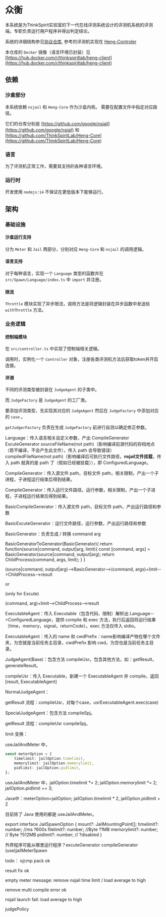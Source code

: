 # 众衡

本系统是为ThinkSpirit实验室的下一代在线评测系统设计的评测机系统的评测端。专职负责运行用户程序并得出判定结论。

系统的详细结构参见[协议仓库](https://github.com/ThinkSpiritLab/Heng-Protocol), 参考的评测机实现在 [Heng-Controler](https://github.com/ThinkSpiritLab/heng-controller)

本仓库的 `Docker` 镜像（语言环境已封装）见 [https://hub.docker.com/r/thinkspiritlab/heng-client](https://hub.docker.com/r/thinkspiritlab/heng-client)

## 依赖

### 沙盒部分

本系统依赖 `nsjail` 和 `Heng-Core` 作为沙盒内核。
需要在配置文件中指定对应路径。

它们的仓库分别是 [https://github.com/google/nsjail](https://github.com/google/nsjail) 和 [https://github.com/ThinkSpiritLab/Heng-Core](https://github.com/ThinkSpiritLab/Heng-Core)

### 语言

为了评测机正常工作，需要其支持的各种语言环境。

### 运行时

开发使用 `nodejs:14` 不保证在更低版本下能够运行。

## 架构

### 基础设施

#### 沙盒运行支持

分为 `Meter` 和 `Jail` 两部分，分别对应 `Heng-Core` 和 `nsjail` 的调用逻辑。

#### 语言支持

对于每种语言，实现一个 `Language` 类型的函数并在 `src/Spawn/Language/index.ts` 中 `import` 并注册。

#### 限流

`Throttle` 模块实现了异步限流，调用方法是将逻辑封装在异步函数中发送给 `withThrottle` 方法。

### 业务逻辑

#### 控制端模块

在 `src/controller.ts` 中实现了控制端相关逻辑。

调用时，实例化一个 `Controller` 对象，注册各类评测机方法后获取token并开启连接。

#### 评测

不同的评测类型被封装在 `JudgeAgent` 的子类中。

而 `JudgeFactory` 是 `JudgeAgent` 的工厂类。

要添加评测类型，先实现其对应的 `JudgeAgent` 然后在 `JudgeFactory` 中添加对应的 `case` 。

`getJudgerFactory` 负责在生成 `JudgeFactory` 前进行自测以确定修正参数。


Language：传入语言相关自定义参数，产出 CompileGenerator ExcuteGenerator sourceFileName(not path)（影响编译前源代码的存档地点（若不编译，不会产生此文件），传入 path 会导致错误） compiledFileName(not path)（影响编译后可执行文件路径，**nsjail文件挂载**，传入 path 就真的是 path 了（假如已经被挂载）），即 ConfiguredLanguage。

CompileGenerator：传入源文件 path，目标文件 path，相关限制，产出一个子进程，子进程运行结束后得到结果。

CompileGenerator：传入运行文件路径，运行参数，相关限制，产出一个子进程，子进程运行结束后得到结果。

BasicCompileGenerator：传入源文件 path，目标文件 path，产出运行路径和参数

BasicExcuteGenerator：运行文件路径，运行参数，产出运行路径和参数

BasicGenerator：负责生成 / 转换 command arg

BasicGeneratorToGenerator(BasicGenerator){
    return function(source|command, output|arg, limit){
        const [command, args] = BasicGenerator(source|command, output|arg);
        return ChildProcess(command, args, limit);
    }
}

(source|command, output|arg)-->BasicGenerator-->(command, args)+limit-->ChildProcess-->result

or

(only for Excute)

(command, arg)+limit-->ChildProcess-->result

ExecutableAgent：传入 Executable（包含代码、限制）解析出 Language-->ConfiguredLanguage，提供 complie 和 exec 方法，执行后返回将运行结果（time，memory，signal，returnCode）。exec 方法仅传入 stdio。

ExecutableAgent：传入的 name 和 cwdPrefix：name影响编译产物在哪个文件夹，为空就是当前任务主目录，cwdPrefix 影响 cwd，为空也是当前任务主目录。

JudgeAgent(Base)：包含方法 compileUsr。包含其他方法，如：getResult，generateResult。

compileUsr：传入 Executable，新建一个 ExecutableAgent 并 compile，返回[result, ExecutableAgent]

NormalJudgeAgent：

getResult 流程：compileUsr，对每个case，usrExecutableAgent.exec(case)

SpecialJudgeAgent：包含方法 compileSpj。

getResult 流程：compileUsr compileSpj，


limit 变换：

useJailAndMeter 中，

```ts
const meterOption = {
    timelimit: jailOption.timelimit,
    memorylimit: jailOption.memorylimit,
    pidlimit: jailOption.pidlimit,
};
```

useJailAndMeter 中，jailOption.timelimit *= 2; jailOption.memorylimit *= 2; jailOption.pidlimit += 3;

Java中：meterOption=jailOption; jailOption.timelimit * 2, jailOption.pidlimit + 2

目前除了 Java 使用的都是 useJailAndMeter。


export interface JailSpawnOption {
    mount?: JailMountingPoint[];
    timelimit?: number; //ms ?600s
    filelimit?: number; //Byte ?1MB
    memorylimit?: number; // Byte ?512MB
    pidlimit?: number; // ?disabled
}

外界程序可能从哪里运行程序？excuteGenerator compileGenerator (use)jailMeterSpawn

todo：
ojcmp pack ok

result fix ok

empty meter message: remove nsjail time limit / load average to high

remove multi compile error ok

nsjail launch fail: load average to high

judgePolicy

